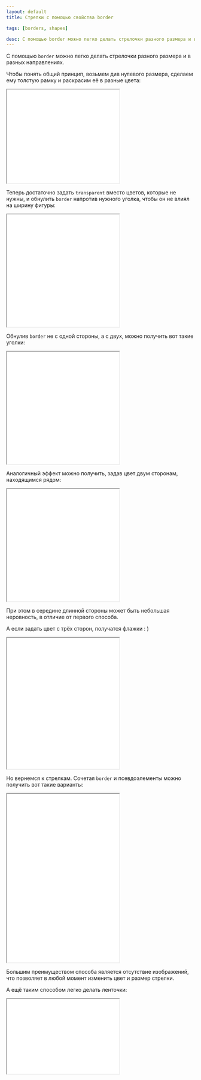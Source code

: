```yaml
---
layout: default
title: Стрелки с помощью свойства border

tags: [borders, shapes]

desc: С помощью border можно легко делать стрелочки разного размера и в разных направлениях.
---
```

С помощью <code>border</code> можно легко делать стрелочки разного размера и в разных направлениях.

Чтобы понять общий принцип, возьмем див нулевого размера, сделаем ему толстую рамку и раскрасим её в разные цвета: <!--more-->

<iframe class="live-snippet" style="height: 250px" src="../assets/demo/strelki-s-pomoshh-yu-svojstva-border/demo_1.html?css"></iframe>

Теперь достаточно задать <code>transparent</code> вместо цветов, которые не нужны, и обнулить <code>border</code> напротив нужного уголка, чтобы он не влиял на ширину фигуры:

<iframe class="live-snippet" style="height: 300px" src="../assets/demo/strelki-s-pomoshh-yu-svojstva-border/demo_2.html?css"></iframe>

Обнулив <code>border</code> не с одной стороны, а с двух, можно получить вот такие уголки:

<iframe class="live-snippet" style="height: 300px" src="../assets/demo/strelki-s-pomoshh-yu-svojstva-border/demo_3.html?css"></iframe>

Аналогичный эффект можно получить, задав цвет двум сторонам, находящимся рядом:

<iframe class="live-snippet" style="height: 300px" src="../assets/demo/strelki-s-pomoshh-yu-svojstva-border/demo_4.html?css"></iframe>

При этом в середине длинной стороны может быть небольшая неровность, в отличие от первого способа.

А если задать цвет с трёх сторон, получатся флажки : )

<iframe class="live-snippet" style="height: 350px" src="../assets/demo/strelki-s-pomoshh-yu-svojstva-border/demo_5.html?output"></iframe>

Но вернемся к стрелкам. Сочетая <code>border</code> и псевдоэлементы можно получить вот такие варианты:

<iframe class="live-snippet" style="height: 450px" src="../assets/demo/strelki-s-pomoshh-yu-svojstva-border/demo_6.html?output"></iframe>

Большим преимуществом способа является отсутствие изображений, что позволяет в любой момент изменить цвет и размер стрелки.

А ещё таким способом легко делать ленточки:

<iframe class="live-snippet" style="height: 200px" src="../assets/demo/strelki-s-pomoshh-yu-svojstva-border/demo_7.html?output"></iframe>
